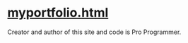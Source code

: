 # [myportfolio.html](https://laiquzzama.github.io/myportfolio/)
Creator and author of this site and code is
Pro Programmer. 
